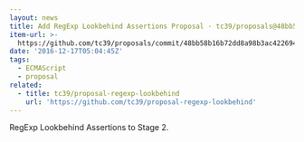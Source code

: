 ```yaml
---
layout: news
title: Add RegExp Lookbehind Assertions Proposal · tc39/proposals@48bb58b
item-url: >-
  https://github.com/tc39/proposals/commit/48bb58b16b72dd8a98b3ac4226941f640709ae6f
date: '2016-12-17T05:04:45Z'
tags:
  - ECMAScript
  - proposal
related:
  - title: tc39/proposal-regexp-lookbehind
    url: 'https://github.com/tc39/proposal-regexp-lookbehind'
---
```

RegExp Lookbehind Assertions to Stage 2.
